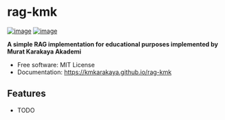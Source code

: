# rag-kmk


[![image](https://img.shields.io/pypi/v/rag-kmk.svg)](https://pypi.python.org/pypi/rag-kmk)
[![image](https://img.shields.io/conda/vn/conda-forge/rag-kmk.svg)](https://anaconda.org/conda-forge/rag-kmk)


**A simple RAG implementation for educational purposes implemented by Murat Karakaya Akademi**


-   Free software: MIT License
-   Documentation: https://kmkarakaya.github.io/rag-kmk
    

## Features

-   TODO
